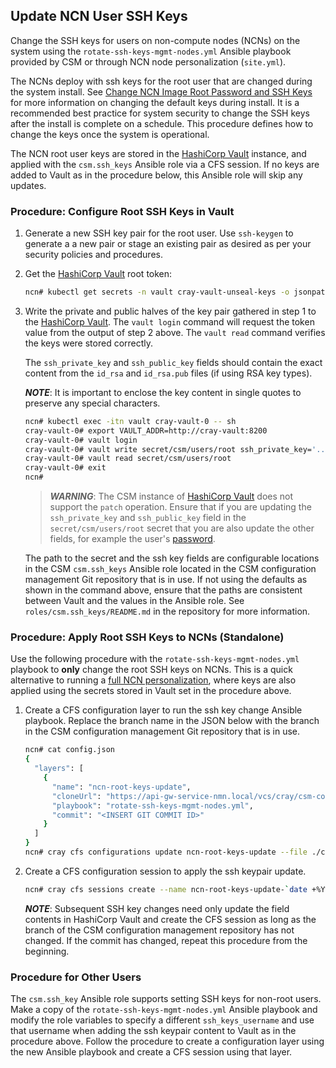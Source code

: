 ## Update NCN User SSH Keys

Change the SSH keys for users on non-compute nodes (NCNs) on the system using
the `rotate-ssh-keys-mgmt-nodes.yml` Ansible playbook provided by CSM or through
NCN node personalization (`site.yml`).

The NCNs deploy with ssh keys for the root user that are changed during the system
install. See [Change NCN Image Root Password and SSH Keys](Change_NCN_Image_Root_Password_and_SSH_Keys.md)
for more information on changing the default keys during install. It is a
recommended best practice for system security to change the SSH keys after the
install is complete on a schedule. This procedure defines how to change the keys
once the system is operational.

The NCN root user keys are stored in the [HashiCorp Vault](HashiCorp_Vault.md)
instance, and applied with the `csm.ssh_keys` Ansible role via a CFS session. If
no keys are added to Vault as in the procedure below, this Ansible role will
skip any updates.

<a name="configure_root_keys_in_vault"></a>
### Procedure: Configure Root SSH Keys in Vault

1. Generate a new SSH key pair for the root user. Use `ssh-keygen` to generate a
   a new pair or stage an existing pair as desired as per your security policies
   and procedures.

1. Get the [HashiCorp Vault](HashiCorp_Vault.md) root token:

   ```bash
   ncn# kubectl get secrets -n vault cray-vault-unseal-keys -o jsonpath='{.data.vault-root}' | base64 -d; echo
   ```

1. Write the private and public halves of the key pair gathered in step 1 to the
   [HashiCorp Vault](HashiCorp_Vault.md). The `vault login` command will request
   the token value from the output of step 2 above. The `vault read` command
   verifies the keys were stored correctly.

   The `ssh_private_key` and `ssh_public_key` fields should contain the exact
   content from the `id_rsa` and `id_rsa.pub` files (if using RSA key types).

   ***NOTE***: It is important to enclose the key content in single quotes to
   preserve any special characters.

   ```bash
   ncn# kubectl exec -itn vault cray-vault-0 -- sh
   cray-vault-0# export VAULT_ADDR=http://cray-vault:8200
   cray-vault-0# vault login
   cray-vault-0# vault write secret/csm/users/root ssh_private_key='...' ssh_public_key='...' [... other fields (see warning below) ...]
   cray-vault-0# vault read secret/csm/users/root
   cray-vault-0# exit
   ncn# 
   ```

   > ***WARNING***: The CSM instance of [HashiCorp Vault](HashiCorp_Vault.md) does
   > not support the `patch` operation. Ensure that if you are updating the
   > `ssh_private_key` and `ssh_public_key` field in the `secret/csm/users/root`
   > secret that you are also update the other fields, for example the user's
   > [password](Update_NCN_Passwords.md#configure_root_password_in_vault).

   The path to the secret and the ssh key fields are configurable locations in
   the CSM `csm.ssh_keys` Ansible role located in the CSM configuration
   management Git repository that is in use. If not using the defaults as shown
   in the command above, ensure that the paths are consistent between Vault and
   the values in the Ansible role. See `roles/csm.ssh_keys/README.md` in the
   repository for more information.

### Procedure: Apply Root SSH Keys to NCNs (Standalone)

Use the following procedure with the `rotate-ssh-keys-mgmt-nodes.yml` playbook to
**only** change the root SSH keys on NCNs. This is a quick alternative to
running a [full NCN personalization](../CSM_product_management/Configure_Non-Compute_Nodes_with_CFS.md#set_root_password),
where keys are also applied using the secrets stored in Vault set in the
procedure above.

1. Create a CFS configuration layer to run the ssh key change Ansible playbook.
   Replace the branch name in the JSON below with the branch in the CSM
   configuration management Git repository that is in use.

   ```bash
   ncn# cat config.json
   {
     "layers": [
       {
         "name": "ncn-root-keys-update",
         "cloneUrl": "https://api-gw-service-nmn.local/vcs/cray/csm-config-management.git",
         "playbook": "rotate-ssh-keys-mgmt-nodes.yml",
         "commit": "<INSERT GIT COMMIT ID>"
       }
     ]
   }
   ncn# cray cfs configurations update ncn-root-keys-update --file ./config.json
   ```

1. Create a CFS configuration session to apply the ssh keypair update.

   ```bash
   ncn# cray cfs sessions create --name ncn-root-keys-update-`date +%Y%m%d%H%M%S` --configuration-name ncn-root-keys-update
   ```

   ***NOTE***: Subsequent SSH key changes need only update the field contents in
   HashiCorp Vault and create the CFS session as long as the branch of the CSM
   configuration management repository has not changed. If the commit has
   changed, repeat this procedure from the beginning.

### Procedure for Other Users

The `csm.ssh_key` Ansible role supports setting SSH keys for non-root users.
Make a copy of the `rotate-ssh-keys-mgmt-nodes.yml` Ansible playbook and modify
the role variables to specify a different `ssh_keys_username` and use that
username when adding the ssh keypair content to Vault as in the procedure above.
Follow the procedure to create a configuration layer using the new Ansible
playbook and create a CFS session using that layer.

